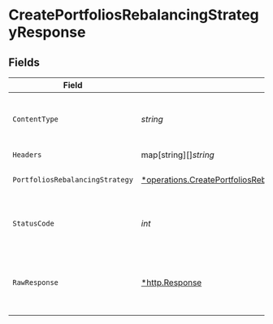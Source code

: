 # CreatePortfoliosRebalancingStrategyResponse


## Fields

| Field                                                                                                                                                                              | Type                                                                                                                                                                               | Required                                                                                                                                                                           | Description                                                                                                                                                                        |
| ---------------------------------------------------------------------------------------------------------------------------------------------------------------------------------- | ---------------------------------------------------------------------------------------------------------------------------------------------------------------------------------- | ---------------------------------------------------------------------------------------------------------------------------------------------------------------------------------- | ---------------------------------------------------------------------------------------------------------------------------------------------------------------------------------- |
| `ContentType`                                                                                                                                                                      | *string*                                                                                                                                                                           | :heavy_check_mark:                                                                                                                                                                 | HTTP response content type for this operation                                                                                                                                      |
| `Headers`                                                                                                                                                                          | map[string][]*string*                                                                                                                                                              | :heavy_check_mark:                                                                                                                                                                 | N/A                                                                                                                                                                                |
| `PortfoliosRebalancingStrategy`                                                                                                                                                    | [*operations.CreatePortfoliosRebalancingStrategyPortfoliosRebalancingStrategy](../../../pkg/models/operations/createportfoliosrebalancingstrategyportfoliosrebalancingstrategy.md) | :heavy_minus_sign:                                                                                                                                                                 | Portfolios rebalancing strategy                                                                                                                                                    |
| `StatusCode`                                                                                                                                                                       | *int*                                                                                                                                                                              | :heavy_check_mark:                                                                                                                                                                 | HTTP response status code for this operation                                                                                                                                       |
| `RawResponse`                                                                                                                                                                      | [*http.Response](https://pkg.go.dev/net/http#Response)                                                                                                                             | :heavy_check_mark:                                                                                                                                                                 | Raw HTTP response; suitable for custom response parsing                                                                                                                            |